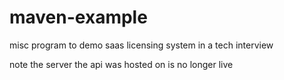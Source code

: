 # maven-example
misc program to demo saas licensing system in a tech interview


note the server the api was hosted on is no longer live
